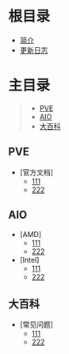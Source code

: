 # 根目录

- [简介](README.md)
- [更新日志](CHANGELOG.md)

# 主目录

> - [PVE](#pve)
> - [AIO](#aio)
> - [大百科](#dabaike)

## PVE <a id="pve"></a>

- [官方文档]
  - [111](pve/111.md)
  - [222](pve/222.md)
 
## AIO <a id="aio"></a>

- [AMD]
  - [111](aio/amd/111.md)
  - [222](aio/amd/222.md)
- [Intel]
  - [111](aio/intel/111.md)
  - [222](aio/intel/222.md)
 
## 大百科 <a id="dabaike"></a>

- [常见问题]
  - [111](dabaike/111.md)
  - [222](dabaike/222.md)

